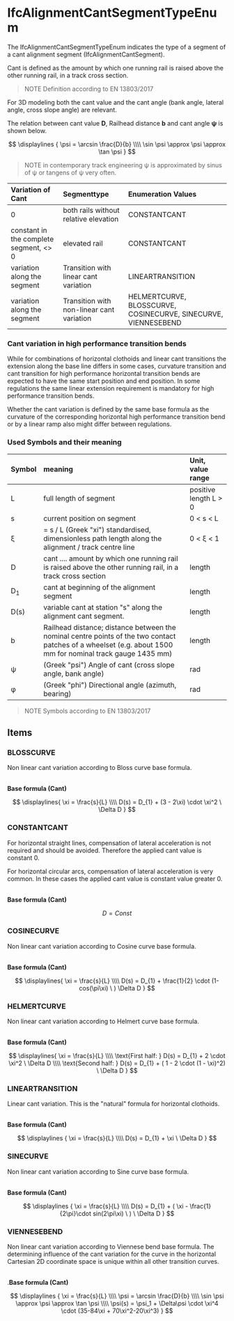# IfcAlignmentCantSegmentTypeEnum

The IfcAlignmentCantSegmentTypeEnum indicates the type of a segment of a cant alignment segment (IfcAlignmentCantSegment).
<!-- end of short definition -->

Cant is defined as the amount by which one running rail is raised above the other running rail, in a track cross section.
>NOTE Definition according to EN 13803/2017

For 3D modeling both the cant value and the cant angle (bank angle, lateral angle, cross slope angle) are relevant.

The relation between cant value **D**, Railhead distance **b** and cant angle **ψ** is shown below.

$$ \displaylines {
\psi = \arcsin \frac{D}{b} \\\\
\sin \psi \approx \psi \approx \tan \psi
} $$

>NOTE in contemporary track engineering ψ is approximated by sinus of ψ or tangens of ψ very often.



| Variation of Cant | Segmenttype    | Enumeration Values |
|:----|:------------------|:----------|
| 0 | both rails without relative elevation    | CONSTANTCANT |
| constant in the complete segment, <> 0 | elevated rail | CONSTANTCANT |
| variation along the segment | Transition with linear cant variation | LINEARTRANSITION  |
| variation along the segment | Transition with non-linear cant variation | HELMERTCURVE, BLOSSCURVE, COSINECURVE, SINECURVE, VIENNESEBEND |

### Cant variation in high performance transition bends

While for combinations of horizontal clothoids and linear cant transitions the extension along the base line differs in some cases, curvature transition and cant transition for high performance horizontal transition bends are expected to have the same start position and end position. In some regulations the same linear extension requirement is mandatory for high performance transition bends.

Whether the cant variation is defined by the same base formula as the curvature of the corresponding horizontal high performance transition bend or by a linear ramp also might differ between regulations.




### Used Symbols and their meaning

| Symbol | meaning | Unit, value range |
|:----|:------------------|:----------|
| L | full length of segment    | positive length L > 0 |
| s | current position on segment    | 0 < s < L |
| ξ | = s / L (Greek "xi") standardised, dimensionless path length along the alignment / track centre line    | 0 < ξ < 1 |
| D | cant .... amount by which one running rail is raised above the other running rail, in a track cross section     | length |
| D<sub>1</sub> | cant at beginning of the alignment segment    | length |
| D(s) | variable cant at station "s" along the alignment cant segment. | length |
| b | Railhead distance; distance between the nominal centre points of the two contact patches of a wheelset (e.g. about 1500 mm for nominal track gauge 1435 mm)    | length |
| ψ | (Greek "psi") Angle of cant (cross slope angle, bank angle)    | rad |
| φ | (Greek "phi") Directional angle (azimuth, bearing) | rad |

>NOTE Symbols according to EN 13803/2017

## Items

### BLOSSCURVE
Non linear cant variation according to Bloss curve base formula. <br/><br/>


**Base formula (Cant)**

$$ \displaylines{
\xi = \frac{s}{L} \\\\
D(s) = D_{1} + (3 - 2\xi) \cdot  \xi^2 \ \Delta D
} $$

### CONSTANTCANT
For horizontal straight lines, compensation of lateral acceleration is not required and should be avoided. Therefore the applied cant value is constant 0.

For horizontal circular arcs, compensation of lateral acceleration is very common. In these cases the applied cant value is constant value greater 0.
 <br/><br/>

**Base formula (Cant)**

$$ D=Const $$

### COSINECURVE
Non linear cant variation according to Cosine curve base formula. <br/><br/>

**Base formula (Cant)**

$$ \displaylines{
\xi = \frac{s}{L} \\\\
D(s) = D_{1} + \frac{1}{2} \cdot (1- cos(\pi\xi) \ ) \Delta D
} $$

### HELMERTCURVE
Non linear cant variation according to Helmert curve base formula. <br/><br/>

**Base formula (Cant)**

$$ \displaylines{
\xi = \frac{s}{L} \\\\
\text{First half: } D(s) = D_{1} + 2 \cdot \xi^2 \ \Delta D \\\\
\text{Second half: } D(s) = D_{1} + ( 1 - 2 \cdot (1 - \xi)^2) \ \Delta D
} $$

### LINEARTRANSITION
Linear cant variation. This is the "natural" formula for horizontal clothoids. <br/><br/>

**Base formula (Cant)**

$$ \displaylines {
\xi = \frac{s}{L} \\\\
D(s) = D_{1} + \xi \ \Delta D
} $$

### SINECURVE
Non linear cant variation according to Sine curve base formula. <br/><br/>

**Base formula (Cant)**

$$ \displaylines {
\xi = \frac{s}{L} \\\\
D(s) = D_{1} + ( \xi - \frac{1}{2\pi}\cdot sin(2\pi\xi) \ ) \ \Delta D
} $$

### VIENNESEBEND
Non linear cant variation according to Viennese bend base formula. The determining influence of the cant variation for the curve in the horizontal Cartesian 2D coordinate space is unique within all other transition curves. <br/><br/>

.**Base formula (Cant)**

$$ \displaylines {
\xi = \frac{s}{L} \\\\
\psi = \arcsin \frac{D}{b} \\\\
\sin \psi \approx \psi \approx \tan \psi  \\\\
\psi(s) = \psi_1 + \Delta\psi \cdot \xi^4 \cdot (35-84\xi + 70\xi^2-20\xi^3)
} $$
